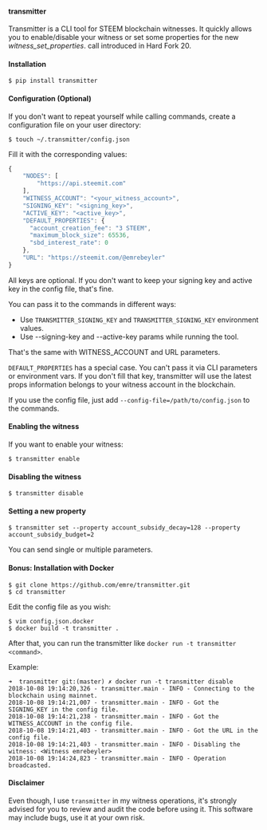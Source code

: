#### transmitter

Transmitter is a CLI tool for STEEM blockchain witnesses. It quickly
allows you to enable/disable your witness or set some properties for the new
*witness_set_properties*. call introduced in Hard Fork 20.

#### Installation

```
$ pip install transmitter
```

#### Configuration (Optional)

If you don't want to repeat yourself while calling commands, create a configuration file on your user directory:

```
$ touch ~/.transmitter/config.json
```

Fill it with the corresponding values:

```javascript
{
    "NODES": [
        "https://api.steemit.com"
    ],
    "WITNESS_ACCOUNT": "<your_witness_account>",
    "SIGNING_KEY": "<signing_key>",
    "ACTIVE_KEY": "<active_key>",
    "DEFAULT_PROPERTIES": {
      "account_creation_fee": "3 STEEM",
      "maximum_block_size": 65536,
      "sbd_interest_rate": 0
    },
    "URL": "https://steemit.com/@emrebeyler"
}
```

All keys are optional. If you don't want to keep your signing key and active key in the config file, that's fine.

You can pass it to the commands in different ways:

- Use ```TRANSMITTER_SIGNING_KEY``` and ```TRANSMITTER_SIGNING_KEY``` environment values.
- Use --signing-key and --active-key params while running the tool.

That's the same with WITNESS_ACCOUNT and URL parameters. 

```DEFAULT_PROPERTIES``` has a special case. You can't pass it via CLI parameters or environment vars. If you
don't fill that key, transmitter will use the latest props information belongs to your witness account in the blockchain.

If you use the config file, just add ```--config-file=/path/to/config.json``` to the commands.

#### Enabling the witness

If you want to enable your witness:

```
$ transmitter enable 
```

#### Disabling the witness

```
$ transmitter disable
```

#### Setting a new property

```
$ transmitter set --property account_subsidy_decay=128 --property account_subsidy_budget=2
```

You can send single or multiple parameters.

#### Bonus: Installation with Docker

```
$ git clone https://github.com/emre/transmitter.git
$ cd transmitter
```
Edit the config file as you wish:

```
$ vim config.json.docker 
$ docker build -t transmitter .
```

After that, you can run the transmitter like ```docker run -t transmitter <command>```.

Example: 

```
➜  transmitter git:(master) ✗ docker run -t transmitter disable
2018-10-08 19:14:20,326 - transmitter.main - INFO - Connecting to the blockchain using mainnet.
2018-10-08 19:14:21,007 - transmitter.main - INFO - Got the SIGNING_KEY in the config file.
2018-10-08 19:14:21,238 - transmitter.main - INFO - Got the WITNESS_ACCOUNT in the config file.
2018-10-08 19:14:21,403 - transmitter.main - INFO - Got the URL in the config file.
2018-10-08 19:14:21,403 - transmitter.main - INFO - Disabling the witness: <Witness emrebeyler>
2018-10-08 19:14:24,823 - transmitter.main - INFO - Operation broadcasted.
```

#### Disclaimer

Even though, I use ```transmitter``` in my witness operations, it's strongly advised for you
to review and audit the code before using it. This software may include bugs, use it at your own risk.